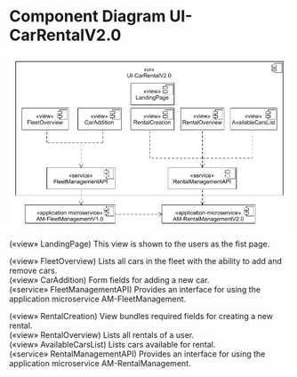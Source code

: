 # Component Diagram UI-CarRentalV2.0

![](../figures/cd_ui_car_rental_v2.0.png)

(«view» LandingPage) This view is shown to the users as the fist page.


(«view» FleetOverview) Lists all cars in the fleet with the ability to add and remove cars.  
(«view» CarAddition) Form fields for adding a new car.  
(«service» FleetManagementAPI) Provides an interface for using the application microservice AM-FleetManagement.  

(«view» RentalCreation) View bundles required fields for creating a new rental.  
(«view» RentalOverview) Lists all rentals of a user.  
(«view» AvailableCarsList) Lists cars available for rental.  
(«service» RentalManagementAPI) Provides an interface for using the application microservice AM-RentalManagement.  